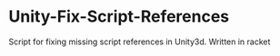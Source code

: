 # Unity-Fix-Script-References
Script for fixing missing script references in Unity3d. Written in racket
